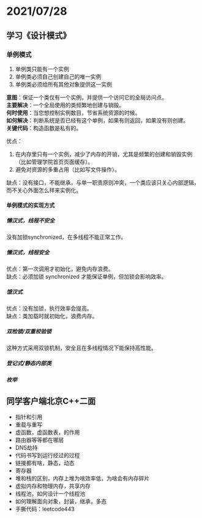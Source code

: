 # 2021/07/28  

## 学习《设计模式》  

### 单例模式  
1. 单例类只能有一个实例  
2. 单例类必须自己创建自己的唯一实例  
3. 单例类必须给所有其他对象提供这一实例  

**意图**：保证一个类仅有一个实例，并提供一个访问它的全局访问点。  
**主要解决**：一个全局使用的类频繁地创建与销毁。  
**何时使用**：当您想控制实例数目，节省系统资源的时候。  
**如何解决**：判断系统是否已经有这个单例，如果有则返回，如果没有则创建。  
**关键代码**：构造函数是私有的。  

优点：  
  1. 在内存里只有一个实例，减少了内存的开销，尤其是频繁的创建和销毁实例（比如管理学院首页页面缓存）。  
  2. 避免对资源的多重占用（比如写文件操作）。  

缺点：没有接口，不能继承，与单一职责原则冲突，一个类应该只关心内部逻辑，而不关心外面怎么样来实例化。  

#### 单例模式的实现方式  
##### 懒汉式，线程不安全  
没有加锁synchronized，在多线程不能正常工作。  

##### 懒汉式，线程安全  
优点：第一次调用才初始化，避免内存浪费。  
缺点：必须加锁 synchronized 才能保证单例，但加锁会影响效率。  

##### 饿汉式  
优点：没有加锁，执行效率会提高。  
缺点：类加载时就初始化，浪费内存。  

##### 双检锁/双重校验锁  
这种方式采用双锁机制，安全且在多线程情况下能保持高性能。  

##### 登记式/静态内部类  

##### 枚举  


## 同学客户端北京C++二面  
- 指针和引用  
- 重载与重写  
- 虚函数，虚函数表，的作用  
- 路由器等等都在哪层  
- DNS劫持  
- 代码书写到运行经过的过程  
- 链接都有啥，静态，动态  
- 寄存器  
- 堆和栈的区别，内存上堆为啥效率低，为啥会有内存碎片  
- 虚拟内存和物理内存，共享内存  
- 线程池，如何设计一个线程池  
- 如何理解面向对象，封装，继承，多态  
- 手撕代码：leetcode443  






